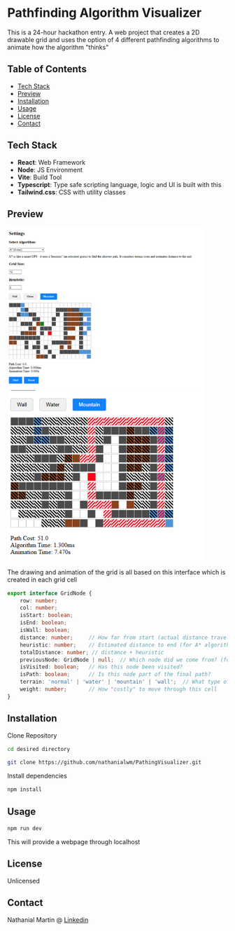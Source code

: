 # Pathfinding Algorithm Visualizer

This is a 24-hour hackathon entry. A web project that creates a 2D drawable grid and uses the option of 4 different pathfinding algorithms to animate how the algorithm "thinks"

## Table of Contents

- [Tech Stack](#tech-stack)
- [Preview](#preview)
- [Installation](#installation)
- [Usage](#usage)
- [License](#license)
- [Contact](#contact)

## Tech Stack

 - **React**: Web Framework
 - **Node**: JS Environment
 - **Vite**: Build Tool
 -  **Typescript**: Type safe scripting language, logic and UI is built with this
 -  **Tailwind.css**: CSS with utility classes

## Preview

<img alt="Drawn Grid Preview" src="src/imgs/alg1.png" width=450>      <img alt="After Animation Preview" src="src/imgs/alg2.png" width=450>

The drawing and animation of the grid is all based on this interface which is created in each grid cell
```typescript
export interface GridNode {
    row: number;
    col: number;
    isStart: boolean;
    isEnd: boolean;
    isWall: boolean;
    distance: number;     // How far from start (actual distance traveled)
    heuristic: number;    // Estimated distance to end (for A* algorithm)
    totalDistance: number; // distance + heuristic
    previousNode: GridNode | null;  // Which node did we come from? (for backtracking)
    isVisited: boolean;   // Has this node been visited?
    isPath: boolean;      // Is this node part of the final path?
    terrain: 'normal' | 'water' | 'mountain' | 'wall';  // What type of terrain?
    weight: number;       // How "costly" to move through this cell
} 
```

## Installation

Clone Repository
```bash
cd desired directory
```

```bash
git clone https://github.com/nathanialwm/PathingVisualizer.git
```

Install dependencies
```bash
npm install
```

## Usage

```bash
npm run dev
```

This will provide a webpage through localhost

## License

Unlicensed

## Contact

Nathanial Martin @ [Linkedin](https://www.linkedin.com/in/nathanialm/)
